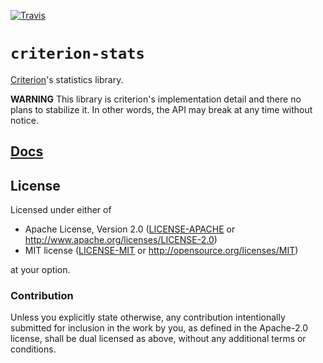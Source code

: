 [![Travis](https://travis-ci.org/japaric/stats.rs.svg?branch=master)](https://travis-ci.org/japaric/stats.rs)

# `criterion-stats`

[Criterion]'s statistics library.

[Criterion]: https://github.com/japaric/criterion.rs

**WARNING** This library is criterion's implementation detail and there no plans to stabilize it.
In other words, the API may break at any time without notice.

## [Docs](http://japaric.github.io/stats.rs/criterion-stats)

## License

Licensed under either of

- Apache License, Version 2.0 ([LICENSE-APACHE](LICENSE-APACHE) or
  http://www.apache.org/licenses/LICENSE-2.0)
- MIT license ([LICENSE-MIT](LICENSE-MIT) or http://opensource.org/licenses/MIT)

at your option.

### Contribution

Unless you explicitly state otherwise, any contribution intentionally submitted for inclusion in the
work by you, as defined in the Apache-2.0 license, shall be dual licensed as above, without any
additional terms or conditions.
